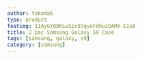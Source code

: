 ```yaml
---
author: tokodab
type: product
featimg: 11AyGYQ8KLwSzc97qveFdhuzOAMX-EIe8
title: 2 pac Samsung Galaxy S9 Case
tags: [samsung, galaxy, s9]
category: [samsung]
---
```

